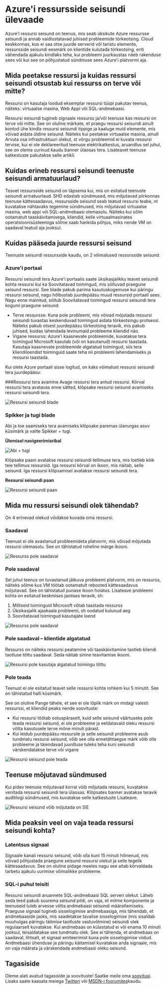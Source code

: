 <properties
   pageTitle="Azure'i ressursside seisundi ülevaade | Microsoft Azure'i"
   description="Azure'i ressursi seisundi ülevaade"
   services="Resource health"
   documentationCenter="dev-center-name"
   authors="BernardoAMunoz"
   manager=""
   editor=""/>

<tags
   ms.service="resource-health"
   ms.devlang="na"
   ms.topic="article"
   ms.tgt_pltfrm="na"
   ms.workload="Supportability"
   ms.date="06/01/2016"
   ms.author="BernardoAMunoz"/>

# <a name="azure-resource-health-overview"></a>Azure'i ressursside seisundi ülevaade

Azure'i ressursi seisund on teenus, mis seab üksikute Azure ressursse seisundi ja annab vaidlustatavad juhised probleemide tõrkeotsing. Cloud keskkonnas, kus ei saa otse juurde serverid või taristu elemente, ressursside seisundi eesmärk on klientide kulutada tõrkeotsing, eriti vähendada ajakulu kindlaks teha, kui probleemi juurkaustas näeb rakenduse sees või kui see on põhjustatud sündmuse sees Azure'i platvormi aja.

## <a name="what-is-considered-a-resource-and-how-does-resource-health-decides-if-the-resource-is-healthy-or-not"></a>Mida peetakse ressursi ja kuidas ressursi seisundi otsustab kui ressurss on terve või mitte? 
Ressursi on kasutaja loodud eksemplar ressursi tüüpi pakutav teenus, näiteks: virtuaalse masina, Web Appi või SQL-andmebaasi. 

Ressursi seisundi tugineb signaale ressurss ja/või teenuse kas ressursi on terve või mitte. See on oluline märkate, et praegu ressursi seisundi ainult kontod ühe kindla ressursi seisundi tippige ja kaaluge muid elemente, mis võivad aidata üldine seisund. Näiteks kui peetakse virtuaalse masina, ainult Arvuta osa infrastruktuuri olekut, st võrgu probleemid ei kuvata ressursi tervise, kui ei ole deklareeritud teenuse elektrikatkestus, aruandlus sel juhul, see on olema uurinud kaudu banner ülaosas tera. Lisateavet teenuse katkestuste pakutakse selle artikli. 

## <a name="how-is-resource-health-different-from-service-health-dashboard"></a>Kuidas erineb ressursi seisundi teenuste seisundi armatuurlaud?

Teavet ressursside seisund on täpsema kui, mis on esitatud teenuste seisundi armatuurlaud. SHD edastab sündmused, mis mõjutavad piirkonnas teenuse kättesaadavus, ressursside seisund seab teatud ressursi teabe, nt kuvatakse nähtavaks tegemine sündmused, mis mõjutavad virtuaalse masina, web appi või SQL-andmebaasi olemasolu. Näiteks kui sõlm ootamatult taaskäivitamisega, kliendid, kelle virtuaalmasinates operatsioonisüsteemiga sõlme saab hankida põhjus, miks nende VM on saadaval teatud aja jooksul.   

## <a name="how-to-access-resource-health"></a>Kuidas pääseda juurde ressursi seisund
Teenuste seisundi ressursside kaudu, on 2 võimalused ressursside seisund.

### <a name="azure-portal"></a>Azure'i portaal
Ressursi seisundi tera Azure'i portaalis saate üksikasjalikku teavet seisundi kohta ressursi kui ka Soovitatavad toimingud, mis sõltuvad praegune seisund ressursi. See blade pakub parima kasutuskogemuse kui päringu ressursi seisund, nagu hõlbustab juurdepääsu muud ressursid portaali sees. Nagu enne mainitud, sõltub Soovitatavad toimingud ressursi seisundi tera kogumi praegune seisund:

* Terve ressursse: Kuna pole probleemi, mis võivad mõjutada ressursi seisundi tuvastas keskenduvad toimingud aidata tõrkeotsingu protsessi. Näiteks pakub otsest juurdepääsu tõrkeotsing teravik, mis pakub juhised, kuidas lahendada levinumaid probleeme kliendid näo.
* Vigane ressurss: Azure'i kaasnevate probleemide, kuvatakse tera toimingud Microsoft kasutab (või on kasutanud) ressursi taastada. Kasutaja kaasnevate probleemide algatatud toimingud, siis tera kliendiloendist toiminguid saate teha nii probleemi lahendamiseks ja ressursi taastada.  

Kui olete Azure portaali sisse logitud, on kaks võimalust ressursi seisundi tera juurdepääsu: 

###<a name="open-the-resource-blade"></a>Ressursi tera avamine
Avage ressursi tera antud ressursi. Kõrval ressursi tera avatavas enne sätted, klõpsake ressursi seisund avamiseks ressursi seisundi tera. 

![Ressursi seisundi blade](./media/resource-health-overview/resourceBladeAndResourceHealth.png)

### <a name="help-and-support-blade"></a>Spikker ja tugi blade
Abi ja toe saamiseks tera avamiseks klõpsake paremas ülanurgas asuv küsimärk ja valite Spikker + tugi. 

**Ülemisel navigeerimisribal**

![Abi + tugi](./media/resource-health-overview/HelpAndSupport.png)

Klõpsake paani avatakse ressursi seisundi tellimuse tera, mis loetleb kõik teie tellimus ressursid. Iga ressursi kõrval on ikoon, mis näitab, selle seisund. Iga ressursi klõpsamisel avatakse ressursi seisundi tera.

**Ressursi seisundi paan**

![Ressursi seisundi paan](./media/resource-health-overview/resourceHealthTile.png)

## <a name="what-does-my-resource-health-status-mean"></a>Mida mu ressursi seisundi olek tähendab?
On 4 erinevad olekud võidakse kuvada oma ressursi.

### <a name="available"></a>Saadaval
Teenust ei ole avastanud probleemideta platvorm, mis võivad mõjutada ressursi olemasolu. See on tähistatud roheline märge ikooni. 

![Ressurss pole saadaval](./media/resource-health-overview/Available.png)

### <a name="unavailable"></a>Pole saadaval

Sel juhul teenus on tuvastanud jätkuva probleemi platvorm, mis on ressurss, näiteks sõlme kus VM töötab ootamatult rebooted kättesaadavus mõjutavad. See on tähistatud punase ikoon hoiatus. Lisateave probleemi kohta on esitatud keskmises jaotises teravik, sh: 

1.  Milliseid toiminguid Microsoft võtab taastada ressurss 
2.  Üksikasjalik ajaskaala probleemi, sh oodatud kulunud aeg
3.  Soovitatavad toimingud kasutajate loend 

![Ressurss pole saadaval](./media/resource-health-overview/Unavailable.png)

### <a name="unavailable--customer-initiated"></a>Pole saadaval – klientide algatatud
Ressurss on näiteks ressursi peatamine või taaskäivitamine taotleb kliendi taotluse tõttu saadaval. Seda näitab sinine teavitamise ikooni. 

![Ressursi pole kasutaja algatatud toimingu tõttu](./media/resource-health-overview/userInitiated.png)

### <a name="unknown"></a>Pole teada
Teenust ei ole esitatud teavet selle ressursi kohta rohkem kui 5 minutit. See on tähistatud halli küsimärk. 

See on oluline Pange tähele, et see ei ole lõplik märk on midagi valesti ressurssi, et kliendid peaks nende soovituste:

* Kui ressursi töötab ootuspäraselt, kuid selle seisund väärtuseks pole teada ressursi seisund, ei ole probleeme ja eeldatavaid oleku ressursi võtta kasutusele terve mõne minuti pärast.
* Kui leidub juurdepääsu ressursile ja selle seisundi probleeme asub tundmatu ressursi seisund, võib see olla ennetähtaegse märk võib olla probleeme ja täiendavad juurdluse tuleks teha kuni seisundi värskendatakse terve või vigane

![Ressursi seisund pole teada](./media/resource-health-overview/unknown.png)

## <a name="service-impacting-events"></a>Teenuse mõjutavad sündmused
Kui pidev teenuse mõjutavad korral võib mõjutada ressursi, kuvatakse venitada ressursi seisundi tera ülaosas. Klõpsates banner avatakse teravik auditilogi sündmused, mis kuvatakse selle katkestuste Lisateave.

![Ressursi seisund võib mõjutada on SIE](./media/resource-health-overview/serviceImpactingEvent.png)

## <a name="what-else-do-i-need-to-know-about-resource-health"></a>Mida peaksin veel on vaja teada ressursi seisundi kohta?

### <a name="signal-latency"></a>Latentsus signaal
Signaale kanali ressursi seisund, võib olla kuni 15 minuti hilinenud, mis võivad põhjustada praegune seisund ressursi olekut ja selle tegelik kättesaadavus. See on oluline pidage meeles nagu see aitab kõrvaldada tarbetu ajakulu uurimise võimalikke probleeme. 

### <a name="special-case-for-sql"></a>SQL-i puhul teisiti 
Ressursi seisundi aruannete SQL-andmebaasi SQL serveri olekut. Läheb seda teed pakub suurema seisund pildi, on vaja, et mitme komponente ja teenuseid tuleb arvesse võtta andmebaasi seisundi määratlemiseks. Praeguse signaal tugineb sisselogimise andmebaasiga, mis tähendab, et andmebaaside jaoks, mis saadetakse tavalise sisselogimise (mis sisaldab muuhulgas päringu täitmise taotluste vastuvõtmine) seisundi olek regulaarselt kuvatakse. Kui andmebaas on külastatud ei või enama 10 minuti jooksul, teisaldatakse see tundmatu olek. See ei tähenda, et andmebaas on saadaval, lihtsalt, et signaal emiteerimist kuna pole sisselogimise viidud. Andmebaasi ühenduse ja päringu käitamisel kuvatakse anda signaale, mis on vaja määrata ja värskendada andmebaasi oleku seisund.

## <a name="feedback"></a>Tagasiside
Oleme alati avatud tagasiside ja soovituste! Saatke meile oma [soovitusi](https://feedback.azure.com/forums/266794-support-feedback). Lisaks saate kaasata meiega [Twitteri](https://twitter.com/azuresupport) või [MSDN-i foorumites](https://social.msdn.microsoft.com/Forums/azure)kaudu.

